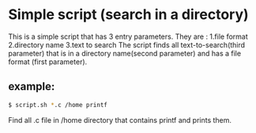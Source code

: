# Simple script (search in a directory)
This is a simple script that has 3 entry parameters. They are :
1.file format
2.directory name
3.text to search 
The script finds all text-to-search(third parameter) that is in a directory name(second parameter) and has a file format (first parameter).
## example:
```sh
$ script.sh *.c /home printf
```
Find all .c file in /home directory that contains printf and prints them.
